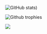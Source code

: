 <!--
**Noudi03/Noudi03** is a ✨ _special_ ✨ repository because its `README.md` (this file) appears on your GitHub profile.

Here are some ideas to get you started:

- 🔭 I’m currently working on ...
- 🌱 I’m currently learning ...
- 💬 Ask me about ...
- 📫 How to reach me: ...
-->

![GitHub stats](https://github-readme-stats.vercel.app/api?username=Noudi03&show_icons=true&theme=radical&count_private=true))

![Github trophies](https://github-profile-trophy.vercel.app/?username=Noudi03&no-bg=true)


![](https://visitor-badge.laobi.icu/badge?page_id=Noudi03.Noudi03)  
